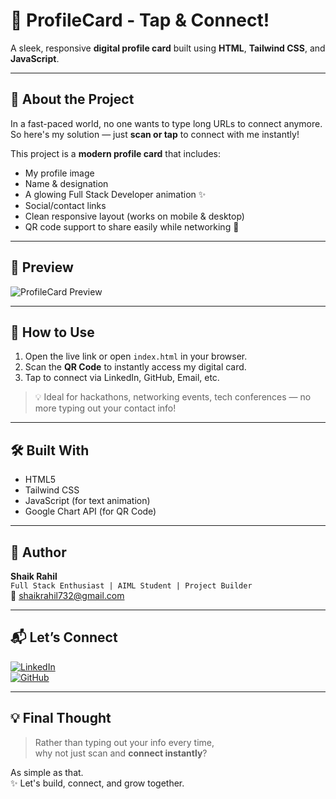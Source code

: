 # 📇 ProfileCard - Tap & Connect!

A sleek, responsive **digital profile card** built using **HTML**, **Tailwind CSS**, and **JavaScript**.

---

## 🚀 About the Project

In a fast-paced world, no one wants to type long URLs to connect anymore.  
So here's my solution — just **scan or tap** to connect with me instantly!

This project is a **modern profile card** that includes:
- My profile image
- Name & designation
- A glowing Full Stack Developer animation ✨
- Social/contact links
- Clean responsive layout (works on mobile & desktop)
- QR code support to share easily while networking 🤝

---

## 📸 Preview

![ProfileCard Preview](./screenshot.png) <!-- Replace with actual image or leave it blank -->

---

## 🔗 How to Use

1. Open the live link or open `index.html` in your browser.
2. Scan the **QR Code** to instantly access my digital card.
3. Tap to connect via LinkedIn, GitHub, Email, etc.

> 💡 Ideal for hackathons, networking events, tech conferences — no more typing out your contact info!

---

## 🛠️ Built With

- HTML5
- Tailwind CSS
- JavaScript (for text animation)
- Google Chart API (for QR Code)

---

## 👤 Author

**Shaik Rahil**  
`Full Stack Enthusiast | AIML Student | Project Builder`  
📧 [shaikrahil732@gmail.com](mailto:shaikrahil732@gmail.com)

---

## 📬 Let’s Connect

[![LinkedIn](https://img.shields.io/badge/LinkedIn-blue?style=for-the-badge&logo=linkedin)](https://www.linkedin.com/in/your-link/)  
[![GitHub](https://img.shields.io/badge/GitHub-grey?style=for-the-badge&logo=github)](https://github.com/shaikrahil732)

---

## 💡 Final Thought

> Rather than typing out your info every time,  
> why not just scan and **connect instantly**?

As simple as that.  
✨ Let's build, connect, and grow together.

